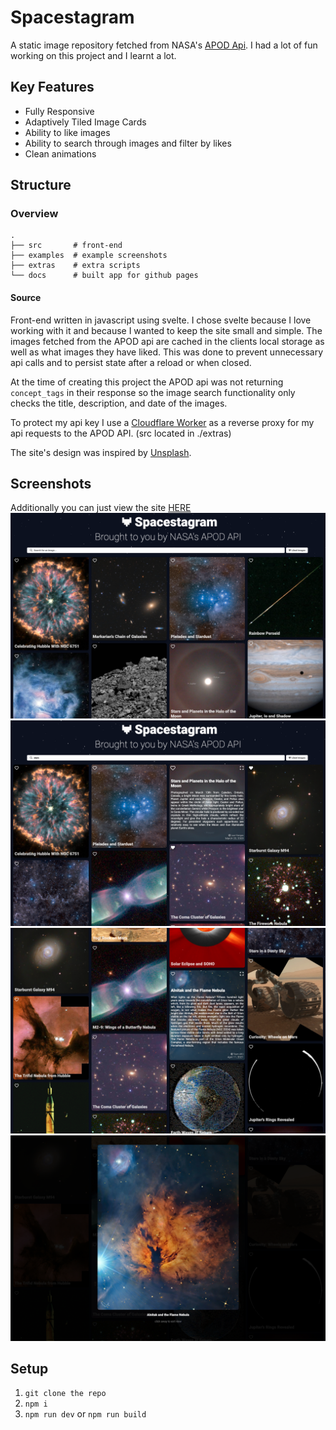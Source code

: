 # Spacestagram

A static image repository fetched from NASA's [APOD Api](https://github.com/nasa/apod-api). I had a lot of fun working on this project and I learnt a lot.

## Key Features

- Fully Responsive
- Adaptively Tiled Image Cards
- Ability to like images
- Ability to search through images and filter by likes
- Clean animations

## Structure

### Overview

```
.
├── src       # front-end
├── examples  # example screenshots
├── extras    # extra scripts
└── docs      # built app for github pages
```

#### Source

Front-end written in javascript using svelte. I chose svelte because I love working with it and because I wanted to keep the site small and simple. The images fetched from the APOD api are cached in the clients local storage as well as what images they have liked. This was done to prevent unnecessary api calls and to persist state after a reload or when closed.

At the time of creating this project the APOD api was not returning `concept_tags` in their response so the image search functionality only checks the title, description, and date of the images.

To protect my api key I use a [Cloudflare Worker](https://workers.cloudflare.com/) as a reverse proxy for my api requests to the APOD API. (src located in ./extras)

The site's design was inspired by [Unsplash](https://unsplash.com/).

## Screenshots

Additionally you can just view the site [HERE](https://nathanielfernandes.ca/spacestagram/)
![home](./examples/example_1.png)
![search](./examples/example_4.png)
![home 2](./examples/example_2.png)
![full view](./examples/example_3.png)

## Setup

1. `git clone the repo`
2. `npm i`
3. `npm run dev` or `npm run build`

